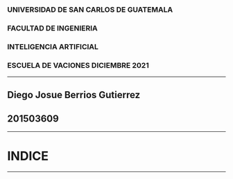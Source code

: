 ### UNIVERSIDAD DE SAN CARLOS DE GUATEMALA
### FACULTAD DE INGENIERIA
### INTELIGENCIA ARTIFICIAL
### ESCUELA DE VACIONES DICIEMBRE 2021
---
## Diego Josue Berrios Gutierrez
## 201503609

---
# INDICE
---

